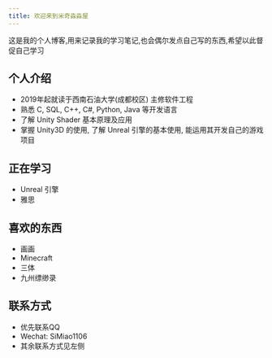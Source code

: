 ```yaml
---
title: 欢迎来到米奇淼淼屋
---
```


这是我的个人博客,用来记录我的学习笔记,也会偶尔发点自己写的东西,希望以此督促自己学习

## 个人介绍

* 2019年起就读于西南石油大学(成都校区) 主修软件工程
* 熟悉 C, SQL, C++, C#, Python, Java 等开发语言
* 了解 Unity Shader 基本原理及应用
* 掌握 Unity3D 的使用, 了解 Unreal 引擎的基本使用, 能运用其开发自己的游戏项目

## 正在学习

* Unreal 引擎
* 雅思

## 喜欢的东西

* 画画
* Minecraft
* 三体
* 九州缥缈录

## 联系方式

* 优先联系QQ
* Wechat: SiMiao1106
* 其余联系方式见左侧

